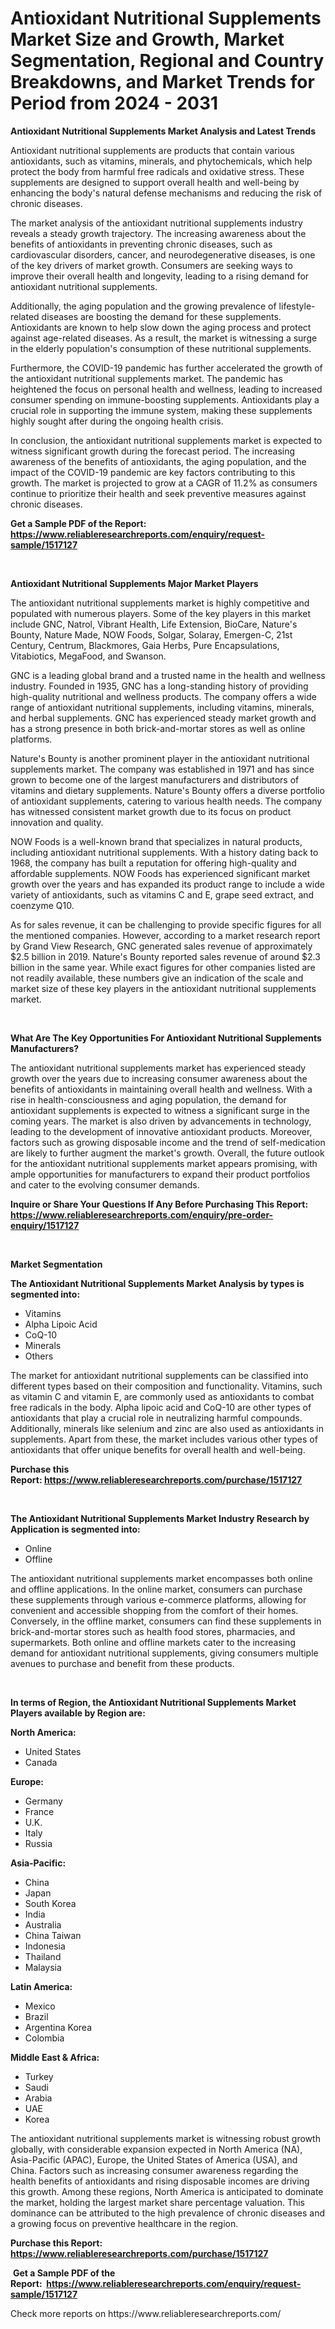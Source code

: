 <p><h1>Antioxidant Nutritional Supplements Market Size and Growth, Market Segmentation, Regional and Country Breakdowns, and Market Trends for Period from 2024 -  2031</h1></p><p><strong>Antioxidant Nutritional Supplements Market Analysis and Latest Trends</strong></p>
<p><p>Antioxidant nutritional supplements are products that contain various antioxidants, such as vitamins, minerals, and phytochemicals, which help protect the body from harmful free radicals and oxidative stress. These supplements are designed to support overall health and well-being by enhancing the body's natural defense mechanisms and reducing the risk of chronic diseases.</p><p>The market analysis of the antioxidant nutritional supplements industry reveals a steady growth trajectory. The increasing awareness about the benefits of antioxidants in preventing chronic diseases, such as cardiovascular disorders, cancer, and neurodegenerative diseases, is one of the key drivers of market growth. Consumers are seeking ways to improve their overall health and longevity, leading to a rising demand for antioxidant nutritional supplements.</p><p>Additionally, the aging population and the growing prevalence of lifestyle-related diseases are boosting the demand for these supplements. Antioxidants are known to help slow down the aging process and protect against age-related diseases. As a result, the market is witnessing a surge in the elderly population's consumption of these nutritional supplements.</p><p>Furthermore, the COVID-19 pandemic has further accelerated the growth of the antioxidant nutritional supplements market. The pandemic has heightened the focus on personal health and wellness, leading to increased consumer spending on immune-boosting supplements. Antioxidants play a crucial role in supporting the immune system, making these supplements highly sought after during the ongoing health crisis.</p><p>In conclusion, the antioxidant nutritional supplements market is expected to witness significant growth during the forecast period. The increasing awareness of the benefits of antioxidants, the aging population, and the impact of the COVID-19 pandemic are key factors contributing to this growth. The market is projected to grow at a CAGR of 11.2% as consumers continue to prioritize their health and seek preventive measures against chronic diseases.</p></p>
<p><strong>Get a Sample PDF of the Report:&nbsp; <a href="https://www.reliableresearchreports.com/enquiry/request-sample/1517127">https://www.reliableresearchreports.com/enquiry/request-sample/1517127</a></strong></p>
<p>&nbsp;</p>
<p><strong>Antioxidant Nutritional Supplements Major Market Players</strong></p>
<p><p>The antioxidant nutritional supplements market is highly competitive and populated with numerous players. Some of the key players in this market include GNC, Natrol, Vibrant Health, Life Extension, BioCare, Nature's Bounty, Nature Made, NOW Foods, Solgar, Solaray, Emergen-C, 21st Century, Centrum, Blackmores, Gaia Herbs, Pure Encapsulations, Vitabiotics, MegaFood, and Swanson.</p><p>GNC is a leading global brand and a trusted name in the health and wellness industry. Founded in 1935, GNC has a long-standing history of providing high-quality nutritional and wellness products. The company offers a wide range of antioxidant nutritional supplements, including vitamins, minerals, and herbal supplements. GNC has experienced steady market growth and has a strong presence in both brick-and-mortar stores as well as online platforms.</p><p>Nature's Bounty is another prominent player in the antioxidant nutritional supplements market. The company was established in 1971 and has since grown to become one of the largest manufacturers and distributors of vitamins and dietary supplements. Nature's Bounty offers a diverse portfolio of antioxidant supplements, catering to various health needs. The company has witnessed consistent market growth due to its focus on product innovation and quality.</p><p>NOW Foods is a well-known brand that specializes in natural products, including antioxidant nutritional supplements. With a history dating back to 1968, the company has built a reputation for offering high-quality and affordable supplements. NOW Foods has experienced significant market growth over the years and has expanded its product range to include a wide variety of antioxidants, such as vitamins C and E, grape seed extract, and coenzyme Q10.</p><p>As for sales revenue, it can be challenging to provide specific figures for all the mentioned companies. However, according to a market research report by Grand View Research, GNC generated sales revenue of approximately $2.5 billion in 2019. Nature's Bounty reported sales revenue of around $2.3 billion in the same year. While exact figures for other companies listed are not readily available, these numbers give an indication of the scale and market size of these key players in the antioxidant nutritional supplements market.</p></p>
<p>&nbsp;</p>
<p><strong>What Are The Key Opportunities For Antioxidant Nutritional Supplements Manufacturers?</strong></p>
<p><p>The antioxidant nutritional supplements market has experienced steady growth over the years due to increasing consumer awareness about the benefits of antioxidants in maintaining overall health and wellness. With a rise in health-consciousness and aging population, the demand for antioxidant supplements is expected to witness a significant surge in the coming years. The market is also driven by advancements in technology, leading to the development of innovative antioxidant products. Moreover, factors such as growing disposable income and the trend of self-medication are likely to further augment the market's growth. Overall, the future outlook for the antioxidant nutritional supplements market appears promising, with ample opportunities for manufacturers to expand their product portfolios and cater to the evolving consumer demands.</p></p>
<p><strong>Inquire or Share Your Questions If Any Before Purchasing This Report: <a href="https://www.reliableresearchreports.com/enquiry/pre-order-enquiry/1517127">https://www.reliableresearchreports.com/enquiry/pre-order-enquiry/1517127</a></strong></p>
<p>&nbsp;</p>
<p><strong>Market Segmentation</strong></p>
<p><strong>The Antioxidant Nutritional Supplements Market Analysis by types is segmented into:</strong></p>
<p><ul><li>Vitamins</li><li>Alpha Lipoic Acid</li><li>CoQ-10</li><li>Minerals</li><li>Others</li></ul></p>
<p><p>The market for antioxidant nutritional supplements can be classified into different types based on their composition and functionality. Vitamins, such as vitamin C and vitamin E, are commonly used as antioxidants to combat free radicals in the body. Alpha lipoic acid and CoQ-10 are other types of antioxidants that play a crucial role in neutralizing harmful compounds. Additionally, minerals like selenium and zinc are also used as antioxidants in supplements. Apart from these, the market includes various other types of antioxidants that offer unique benefits for overall health and well-being.</p></p>
<p><strong>Purchase this Report:&nbsp;<a href="https://www.reliableresearchreports.com/purchase/1517127">https://www.reliableresearchreports.com/purchase/1517127</a></strong></p>
<p>&nbsp;</p>
<p><strong>The Antioxidant Nutritional Supplements Market Industry Research by Application is segmented into:</strong></p>
<p><ul><li>Online</li><li>Offline</li></ul></p>
<p><p>The antioxidant nutritional supplements market encompasses both online and offline applications. In the online market, consumers can purchase these supplements through various e-commerce platforms, allowing for convenient and accessible shopping from the comfort of their homes. Conversely, in the offline market, consumers can find these supplements in brick-and-mortar stores such as health food stores, pharmacies, and supermarkets. Both online and offline markets cater to the increasing demand for antioxidant nutritional supplements, giving consumers multiple avenues to purchase and benefit from these products.</p></p>
<p>&nbsp;</p>
<p><strong>In terms of Region, the Antioxidant Nutritional Supplements Market Players available by Region are:</strong></p>
<p>
    <p> <strong> North America: </strong>
        <ul>
            <li>United States</li>
            <li>Canada</li>
        </ul>
        </p> 
    <p> <strong> Europe: </strong>
        <ul>
            <li>Germany</li>
            <li>France</li>
            <li>U.K.</li>
            <li>Italy</li>
            <li>Russia</li>
        </ul>
        </p> 
    <p> <strong> Asia-Pacific: </strong>
        <ul>
            <li>China</li>
            <li>Japan</li>
            <li>South Korea</li>
            <li>India</li>
            <li>Australia</li>
            <li>China Taiwan</li>
            <li>Indonesia</li>
            <li>Thailand</li>
            <li>Malaysia</li>
        </ul>
        </p> 
    <p> <strong> Latin America: </strong>
        <ul>
            <li>Mexico</li>
            <li>Brazil</li>
            <li>Argentina Korea</li>
            <li>Colombia</li>
        </ul>
        </p> 
    <p> <strong> Middle East & Africa: </strong>
        <ul>
            <li>Turkey</li>
            <li>Saudi</li>
            <li>Arabia</li>
            <li>UAE</li>
            <li>Korea</li>
        </ul>
    </p>
    </p>
<p><p>The antioxidant nutritional supplements market is witnessing robust growth globally, with considerable expansion expected in North America (NA), Asia-Pacific (APAC), Europe, the United States of America (USA), and China. Factors such as increasing consumer awareness regarding the health benefits of antioxidants and rising disposable incomes are driving this growth. Among these regions, North America is anticipated to dominate the market, holding the largest market share percentage valuation. This dominance can be attributed to the high prevalence of chronic diseases and a growing focus on preventive healthcare in the region.</p></p>
<p><strong>Purchase this Report: <a href="https://www.reliableresearchreports.com/purchase/1517127">https://www.reliableresearchreports.com/purchase/1517127</a></strong></p>
<p>&nbsp;<strong>Get a Sample PDF of the Report:&nbsp;&nbsp;<a href="https://www.reliableresearchreports.com/enquiry/request-sample/1517127">https://www.reliableresearchreports.com/enquiry/request-sample/1517127</a></strong></p>
<p><strong></strong></p>
<p>Check more reports on https://www.reliableresearchreports.com/</p>